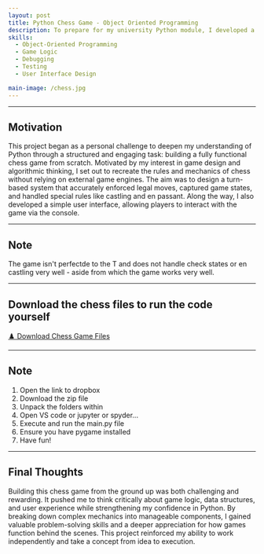 ```yaml
---
layout: post
title: Python Chess Game - Object Oriented Programming
description: To prepare for my university Python module, I developed a fully functional chess game using Python and object-oriented programming principles.  
skills: 
  - Object-Oriented Programming
  - Game Logic
  - Debugging
  - Testing
  - User Interface Design

main-image: /chess.jpg
---
```


---
## Motivation
This project began as a personal challenge to deepen my understanding of Python through a structured and engaging task: building a fully functional chess game from scratch. Motivated by my interest in game design and algorithmic thinking, I set out to recreate the rules and mechanics of chess without relying on external game engines. The aim was to design a turn-based system that accurately enforced legal moves, captured game states, and handled special rules like castling and en passant. Along the way, I also developed a simple user interface, allowing players to interact with the game via the console.

---

## Note
The game isn't perfectde to the T and does not handle check states or en castling very well - aside from which the game works very well.

---

## Download the chess files to run the code yourself
<a class="btn" href="[https://www.dropbox.com/s/yourfile/chess_project.zip?dl=1](https://www.dropbox.com/scl/fi/pf5g12n2b5hllcjk9f2vw/CHESS.zip?rlkey=moib05y5lkxb0y3o900tlckel&st=z542yp8q&dl=0)" target="_blank">♟️ Download Chess Game Files</a>

---

## Note
1. Open the link to dropbox
2. Download the zip file
3. Unpack the folders within
4. Open VS code or jupyter or spyder...
5. Execute and run the main.py file
6. Ensure you have pygame installed
7. Have fun!

---

## Final Thoughts

Building this chess game from the ground up was both challenging and rewarding. It pushed me to think critically about game logic, data structures, and user experience while strengthening my confidence in Python. By breaking down complex mechanics into manageable components, I gained valuable problem-solving skills and a deeper appreciation for how games function behind the scenes. This project reinforced my ability to work independently and take a concept from idea to execution.

